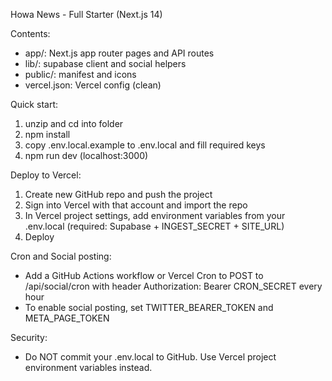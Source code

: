 Howa News - Full Starter (Next.js 14)

Contents:
- app/: Next.js app router pages and API routes
- lib/: supabase client and social helpers
- public/: manifest and icons
- vercel.json: Vercel config (clean)

Quick start:
1. unzip and cd into folder
2. npm install
3. copy .env.local.example to .env.local and fill required keys
4. npm run dev (localhost:3000)

Deploy to Vercel:
1. Create new GitHub repo and push the project
2. Sign into Vercel with that account and import the repo
3. In Vercel project settings, add environment variables from your .env.local (required: Supabase + INGEST_SECRET + SITE_URL)
4. Deploy

Cron and Social posting:
- Add a GitHub Actions workflow or Vercel Cron to POST to /api/social/cron with header Authorization: Bearer CRON_SECRET every hour
- To enable social posting, set TWITTER_BEARER_TOKEN and META_PAGE_TOKEN

Security:
- Do NOT commit your .env.local to GitHub. Use Vercel project environment variables instead.
